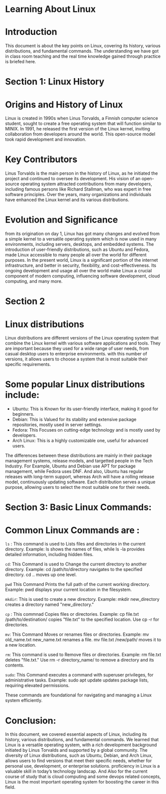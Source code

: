 # Learning About Linux

# Introduction
This document is about the key points on  Linux, covering its history, various distributions, and fundamental commands. The understanding we have got in class room teaching and the real time knowledge gained through practice is briefed here.

# Section 1: Linux History

# Origins and History of Linux
Linux  is created in  1990s when Linus Torvalds, a Finnish computer science student, sought to create a free operating system that will function similar  to MINIX. In 1991, he released the first version of the Linux kernel, inviting collaboration from developers around the world. This open-source model took  rapid development and innovation.

# Key Contributors
Linus Torvalds is the main person in the history of Linux, as he initiated the project and continued to oversee its development. His vision of an open-source operating system attracted contributions from many developers, including famous persons like Richard Stallman, who was expert in  free software principles. Over the years, many organizations and individuals have enhanced the Linux kernel and its various distributions.

# Evolution and Significance
from its origination on day 1, Linux has got many changes and evolved from a simple kernel to a versatile operating system which is now used in many environments, including servers, desktops, and embedded systems. The introduction of user-friendly distributions, such as Ubuntu and Fedora, made Linux accessible to many people all over the world for different purposes. In the present world, Linux is a  significant portion of the internet infrastructure, and better  in security, flexibility, and cost-effectiveness. Its ongoing development and usage all over the world  make Linux a crucial component of modern computing, influencing software development, cloud computing, and many more.

# Section 2

# Linux distributions
Linux distributions are different versions of the Linux operating system that combine the Linux kernel with various software applications and tools. They are important because they used for  a wide range of user needs, from casual desktop users to enterprise environments. with this number of versions, it  allows users to choose a system that is most suitable  their specific requirements.

# Some popular Linux distributions include:

- Ubuntu: This is Known for its user-friendly interface, making it good  for beginners.
- Debian: This is Valued for its stability and extensive package repositories, mostly used in server settings.
- Fedora: This Focuses on cutting-edge technology and is mostly used by  developers.
- Arch Linux: This is a  highly customizable one, useful for  advanced users.

The differences between these distributions are mainly in their package management systems, release models, and targetted people in the Tech Industry. For Example, Ubuntu and Debian use APT for package management, while Fedora uses DNF. And also, Ubuntu has regular releases with long-term support, whereas Arch will have  a rolling release model, continuously updating software. Each distribution serves a unique purpose, allowing users to select the most suitable one  for their needs.

# Section 3: Basic Linux Commands:

# Common Linux Commands are :

 `ls` : This command is used to Lists files and directories in the current directory.
Example: ls shows the names of files, while ls -la provides detailed information, including hidden files.

 `cd`: This Command is used to Change the current directory to another directory.
Example: cd /path/to/directory navigates to the specified directory. cd .. moves up one level.

`pwd` This Command Prints the full path of the current working directory.
Example: pwd displays your current location in the filesystem.

`mkdir`: This is used to create a new directory.
Example: mkdir new_directory creates a directory named "new_directory."

`cp` : This commnad Copies files or directories.
Example: cp file.txt /path/to/destination/ copies "file.txt" to the specified location. Use cp -r for directories.

`mv`: This Command Moves or renames files or directories.
Example: mv old_name.txt new_name.txt renames a file. mv file.txt /new/path/ moves it to a new location.

`rm`: This command is used to Remove files or directories.
Example: rm file.txt deletes "file.txt." Use rm -r directory_name/ to remove a directory and its contents.

`sudo`: This Command executes a command with superuser privileges,  for administrative tasks.
Example: sudo apt update updates package lists, requiring elevated permissions.

These commands are foundational for navigating and managing a Linux system efficiently.


# Conclusion:
In this document, we covered essential aspects of Linux, including its history, various distributions, and fundamental commands. We learned that Linux is a versatile operating system, with a rich development background initiated by Linus Torvalds and supported by a global community. The diversity of Linux distributions, such as Ubuntu, Debian, and Arch Linux, allows users to find versions that meet their specific needs, whether for personal use, development, or enterprise solutions. proficiency in Linux is a valuable skill in today’s technology landscap. And Also for the current course of study that is cloud computing and some devops related concepts, Linux is the most important operating system for boosting the career in this field.

